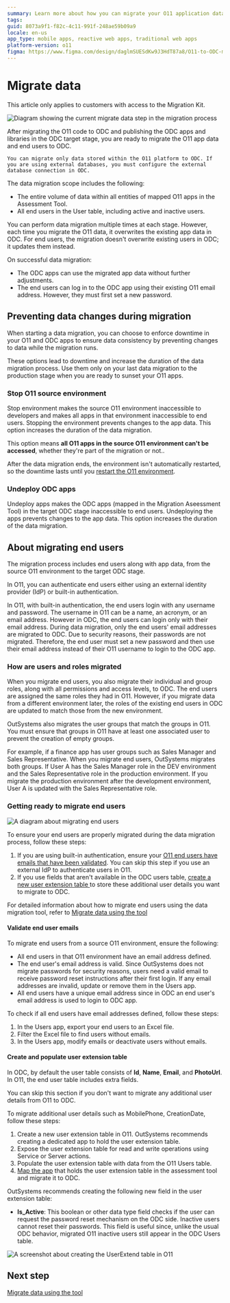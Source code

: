 ```yaml
---
summary: Learn more about how you can migrate your O11 application data and end-users to ODC 
tags: 
guid: 8073a9f1-f82c-4c11-991f-248ae59b09a9
locale: en-us
app_type: mobile apps, reactive web apps, traditional web apps
platform-version: o11
figma: https://www.figma.com/design/daglmSUESdKw9J3HdT87a8/O11-to-ODC-migration?node-id=2148-27
---
```


# Migrate data

<div class="info" markdown="1">

This article only applies to customers with access to the Migration Kit.

</div>

![Diagram showing the current migrate data step in the migration process](images/execute-migrate-data-diag.png "Migrate data")

After migrating the O11 code to ODC and publishing the ODC apps and libraries in the ODC target stage, you are ready to migrate the O11 app data and end users to ODC.

<div class="info" markdown="1">

    You can migrate only data stored within the O11 platform to ODC. If you are using external databases, you must configure the external database connection in ODC. 

</div>

The data migration scope includes the following:

* The entire volume of data within all entities of mapped O11 apps in the Assessment Tool.
* All end users in the User table, including active and inactive users.

You can perform data migration multiple times at each stage. However, each time you migrate the O11 data, it overwrites the existing app data in ODC. For end users, the migration doesn't overwrite existing users in ODC; it updates them instead.

On successful data migration:

* The ODC apps can use the migrated app data without further adjustments.
* The end users can log in to the ODC app using their existing O11 email address. However, they must first set a new password.

## Preventing data changes during migration

When starting a data migration, you can choose to enforce downtime in your O11 and ODC apps to ensure data consistency by preventing changes to data while the migration runs.

These options lead to downtime and increase the duration of the data migration process. Use them only on your last data migration to the production stage when you are ready to sunset your O11 apps.

### Stop O11 source environment

Stop environment makes the source O11 environment inaccessible to developers and makes all apps in that environment inaccessible to end users. Stopping the environment prevents changes to the app data. This option increases the duration of the data migration.

<div class="warning" markdown="1">

This option means **all O11 apps in the source O11 environment can't be accessed**, whether they're part of the migration or not..

</div>

After the data migration ends, the environment isn't automatically restarted, so the downtime lasts until you [restart the O11 environment](https://success.outsystems.com/support/troubleshooting/infrastructure_management/restart_services_on_outsystems_cloud/).

### Undeploy ODC apps

Undeploy apps makes the ODC apps (mapped in the Migration Aseessment Tool) in the target ODC stage inaccessible to end users. Undeploying the apps prevents changes to the app data. This option increases the duration of the data migration.

## About migrating end users

The migration process includes end users along with app data, from the source O11 environment to the target ODC stage.

In O11, you can authenticate end users either using an external identity provider (IdP) or built-in authentication.

In O11, with built-in authentication, the end users login with any username and password. The username in O11 can be a name, an acronym, or an email address. However in ODC, the end users can login only with their email address. During data migration, only the end users' email addresses are migrated to ODC. Due to security reasons, their passwords are not migrated. Therefore, the end user must set a new password and then use their email address instead of their O11 username to login to the ODC app.

### How are users and roles migrated

When you migrate end users, you also migrate their individual and group roles, along with all permissions and access levels, to ODC. The end users are assigned the same roles they had in O11. However, if you migrate data from a different environment later, the roles of the  existing end users in ODC are updated to match those from the new environment.

OutSystems also migrates the user groups that match the groups in O11. You must ensure that groups in O11 have at least one associated user to prevent the creation of empty groups.

For example, if a finance app has user groups such as Sales Manager and Sales Representative. When you migrate end users, OutSystems migrates both groups. If User A has the Sales Manager role in the DEV environment and the Sales Representative role in the production environment. If you migrate the production environment after the development environment, User A is updated with the Sales Representative role.

### Getting ready to migrate end users

![A diagram about migrating end users](images/migrate-end-user-diag.png "Migrating end users")

To ensure your end users are properly migrated during the data migration process, follow these steps:

1. If you are using built-in authentication, ensure your [O11 end users have emails that have been validated](#validate-end-user-emails). You can skip this step if you use an external IdP to authenticate users in O11.
1. If you use fields that aren't available in the ODC users table, [create a new user extension table ](#create-and-populate-user-extension-table)to store these additional user details you want to migrate to ODC.

For detailed information about how to migrate end users using the data migration tool, refer to [Migrate data using the tool](execute-how-to-migrate-data.md)

#### Validate end user emails

To migrate end users from a source O11 environment, ensure the following:

* All end users in that O11 environment have an email address defined.
* The end user's email address is valid. Since OutSystems does not migrate passwords for security reasons, users need a valid email to receive password reset instructions after their first login. If any email addresses are invalid, update or remove them in the Users app.
* All end users have a unique email address since in ODC an end user's email address is used to login to ODC app.  

To check if all end users have email addresses defined, follow these steps:

1. In the Users app, export your end users to an Excel file.
1. Filter the Excel file to find users without emails.
1. In the Users app, modify emails or deactivate users without emails.

#### Create and populate user extension table

In ODC, by default the user table consists of **Id**, **Name**, **Email**, and **PhotoUrl**. In O11, the end user table includes extra fields.

You can skip this section if you don't want to migrate any additional user details from O11 to ODC.

To migrate additional user details such as MobilePhone, CreationDate, follow these steps:

1. Create a new user extension table in O11. OutSystems recommends creating a dedicated app to hold the user extension table.
1. Expose the user extension table for read and write operations using Service or Server actions.
1. Populate the user extension table with data from the O11 Users table.
1. [Map the app](../plan/plan-map-apps.md) that holds the user extension table in the assessment tool and migrate it to ODC.

OutSystems recommends creating the following new field in the user extension table:

* **Is_Active**: This boolean or other data type field checks if the user can request the password reset mechanism on the ODC side. Inactive users cannot reset their passwords. This field is useful since, unlike the usual ODC behavior, migrated O11 inactive users still appear in the ODC Users table.

![A screenshot about creating the UserExtend table in O11](images/user-extend-table.png "UserExtend table creation")

## Next step

[Migrate data using the tool](execute-how-to-migrate-data.md)
